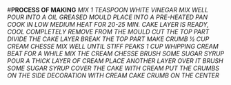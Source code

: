 #**PROCESS OF MAKING**
*MIX*
*1 TEASPOON WHITE VINEGAR*
*MIX WELL*
*POUR INTO A OIL GREASED MOULD*
*PLACE INTO A PRE-HEATED PAN*
*COOK IN LOW MEDIUM HEAT FOR 20-25 MIN.*
*CAKE LAYER IS READY, COOL COMPLETELY*
*REMOVE FROM THE MOULD*
*CUT THE TOP PART*
*DIVIDE THE CAKE LAYER*
*BREAK THE TOP PART*
*MAKE CRUMB*
*½ CUP CREAM CHESSE*
*MIX WELL UNTIL STIFF PEAKS*
*1 CUP WHIPPING CREAM*
*BEAT FOR A WHILE*
*MIX THE CREAM CHESSE*
*BRUSH SOME SUGAR SYRUP*
*POUR A THICK LAYER OF CREAM*
*PLACE ANOTHER LAYER OVER IT*
*BRUSH SOME SUGAR SYRUP*
*COVER THE CAKE WITH CREAM*
*PUT THE CRUMBS ON THE SIDE*
*DECORATION WITH CREAM*
*CAKE CRUMB ON THE CENTER*
